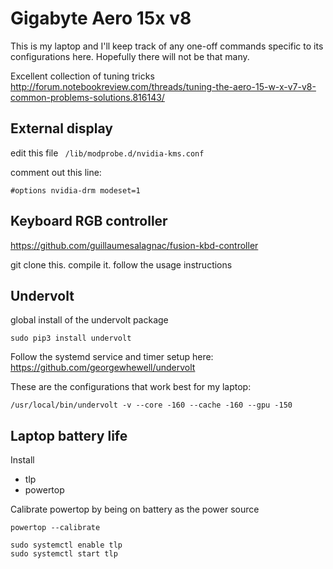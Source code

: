 # Gigabyte Aero 15x v8

This is my laptop and I'll keep track of any one-off commands specific to its configurations here.
Hopefully there will not be that many.

Excellent collection of tuning tricks
http://forum.notebookreview.com/threads/tuning-the-aero-15-w-x-v7-v8-common-problems-solutions.816143/


## External display

edit this file ` /lib/modprobe.d/nvidia-kms.conf`

comment out this line:
```
#options nvidia-drm modeset=1
```

## Keyboard RGB controller

https://github.com/guillaumesalagnac/fusion-kbd-controller

git clone this. compile it. follow the usage instructions

## Undervolt

global install of the undervolt package

```
sudo pip3 install undervolt
```

Follow the systemd service and timer setup here:
https://github.com/georgewhewell/undervolt

These are the configurations that work best for my laptop:
```
/usr/local/bin/undervolt -v --core -160 --cache -160 --gpu -150
```


## Laptop battery life

Install

* tlp
* powertop

Calibrate powertop by being on battery as the power source

```
powertop --calibrate
```

```
sudo systemctl enable tlp
sudo systemctl start tlp
```
